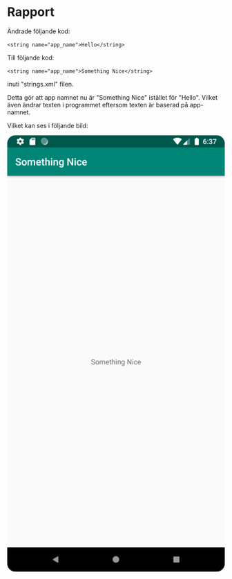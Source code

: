 
# Rapport

Ändrade följande kod:
```
<string name="app_name">Hello</string>
```

Till följande kod:
```
<string name="app_name">Something Nice</string>
```

inuti "strings.xml" filen.

Detta gör att app namnet nu är "Something Nice" istället för "Hello".
Vilket även ändrar texten i programmet eftersom texten är baserad på app-namnet.

Vilket kan ses i följande bild:

![](screenshot.png)

